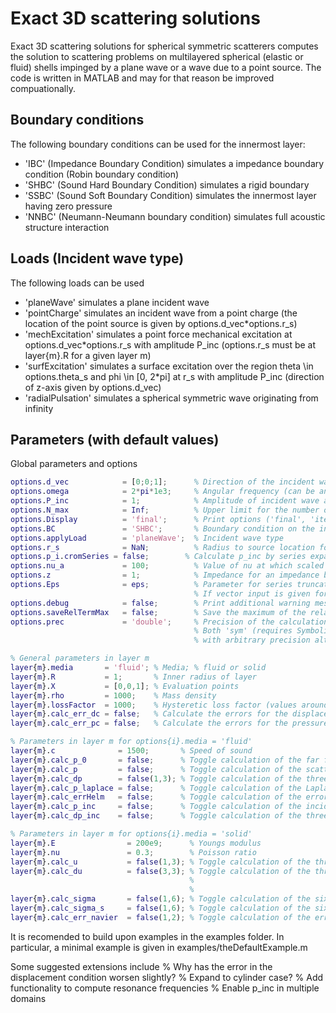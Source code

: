 # Exact 3D scattering solutions
Exact 3D scattering solutions for spherical symmetric scatterers computes the solution to scattering problems on multilayered spherical (elastic or fluid) shells impinged by a plane wave or a wave due to a point source. The code is written in MATLAB and may for that reason be improved compuationally.

## Boundary conditions
The following boundary conditions can be used for the innermost layer:
- 'IBC' (Impedance Boundary Condition) simulates a impedance boundary condition (Robin boundary condition)
- 'SHBC' (Sound Hard Boundary Condition) simulates a rigid boundary
- 'SSBC' (Sound Soft Boundary Condition) simulates the innermost layer having zero pressure
- 'NNBC' (Neumann-Neumann boundary condition) simulates full acoustic structure interaction

## Loads (Incident wave type)
The following loads can be used
- 'planeWave' simulates a plane incident wave
- 'pointCharge' simulates an incident wave from a point charge (the location of the point source is given by options.d_vec*options.r_s)
- 'mechExcitation' simulates a point force mechanical excitation at options.d_vec*options.r_s with amplitude P_inc (options.r_s must be at layer{m}.R for a given layer m)
- 'surfExcitation' simulates a surface excitation over the region theta \in options.theta_s and phi \in [0, 2*pi] at r_s with amplitude P_inc (direction of z-axis given by options.d_vec)
- 'radialPulsation' simulates a spherical symmetric wave originating from infinity

## Parameters (with default values)
Global parameters and options
```Matlab
options.d_vec            = [0;0;1];      % Direction of the incident wave
options.omega            = 2*pi*1e3;     % Angular frequency (can be an array of angular frequencies)
options.P_inc            = 1;            % Amplitude of incident wave at the origin. P_inc can be given as a function handle P_inc(omega) where omega is the angular frequency
options.N_max            = Inf;          % Upper limit for the number of terms in the series
options.Display          = 'final';      % Print options ('final', 'iter' or 'none')
options.BC               = 'SHBC';       % Boundary condition on the inermost layer 'SSBC' (Sound soft boundary condition), 'NNBC' (Neumann-Neumann boundary condition) 
options.applyLoad        = 'planeWave';  % Incident wave type
options.r_s              = NaN;          % Radius to source location for point charge incident waves
options.p_i.cromSeries = false;        % Calculate p_inc by series expansions (in terms of Bessel functions)
options.nu_a             = 100;          % Value of nu at which scaled asymptotic expansions are used in bessel_c (set nu_a = -1 to turn off scaling)
options.z                = 1;            % Impedance for an impedance boundary condition
options.Eps              = eps;          % Parameter for series truncation. The summation are terminated whenever the relative contribution of the given term is less then Eps. 
                                         % If vector input is given for either X or omega, the maximal relative contribution of the given term is compared with Eps
options.debug            = false;        % Print additional warning messages
options.saveRelTermMax   = false;        % Save the maximum of the relative terms added to the series
options.prec             = 'double';     % Precision of the calculations (default: 'double'). 
                                         % Both 'sym' (requires Symbolic Math Toolbox in MATLAB) and 'mp' (requires Advanpix toolbox: https://www.advanpix.com/) are supported, 
                                         % with arbitrary precision altered by Digits and mp.Digits, respectively

% General parameters in layer m
layer{m}.media       = 'fluid'; % Media; % fluid or solid
layer{m}.R           = 1;       % Inner radius of layer
layer{m}.X           = [0,0,1]; % Evaluation points
layer{m}.rho         = 1000;    % Mass density
layer{m}.lossFactor  = 1000;    % Hysteretic loss factor (values around 0.001 for lightly damped materials, values around 0.01 for moderately damped materials and values around 0.1 for heavily damped materials)
layer{m}.calc_err_dc = false;   % Calculate the errors for the displacement conditions
layer{m}.calc_err_pc = false;   % Calculate the errors for the pressure conditions

% Parameters in layer m for options{i}.media = 'fluid'
layer{m}.c          	= 1500;       % Speed of sound
layer{m}.calc_p_0       = false;      % Toggle calculation of the far field pattern
layer{m}.calc_p       	= false;      % Toggle calculation of the scattered pressure
layer{m}.calc_dp      	= false(1,3); % Toggle calculation of the three components of the gradient of the pressure
layer{m}.calc_p_laplace	= false;      % Toggle calculation of the Laplace operator of the scattered pressure fields
layer{m}.calc_errHelm	= false;      % Toggle calculation of the errors for the Helmholtz equation
layer{m}.calc_p_inc	    = false;      % Toggle calculation of the incident pressure
layer{m}.calc_dp_inc	= false;      % Toggle calculation of the three components of the gradient of the incident pressure

% Parameters in layer m for options{i}.media = 'solid'
layer{m}.E                = 200e9;      % Youngs modulus
layer{m}.nu               = 0.3;        % Poisson ratio
layer{m}.calc_u           = false(1,3); % Toggle calculation of the three components of the displacement
layer{m}.calc_du          = false(3,3); % Toggle calculation of the three cartesian derivatives of the three components of the displacement [du_xdx du_xdy du_xdz; 
                                        %                                                                                                    du_ydx du_ydy du_ydz; 
                                        %                                                                                                    du_zdx du_zdy du_zdz]
layer{m}.calc_sigma       = false(1,6); % Toggle calculation of the six components of the stress field (cartesian coordinates) [sigma_xx sigma_yy sigma_zz sigma_yz sigma_xz sigma_xy]
layer{m}.calc_sigma_s     = false(1,6); % Toggle calculation of the six components of the stress field (spherical coordinates) [sigma_rr sigma_tt sigma_pp sigma_tp sigma_rp sigma_rt]
layer{m}.calc_err_navier  = false(1,2); % Toggle calculation of the errors for the Navier equation
```

It is recomended to build upon examples in the examples folder. In particular, a minimal example is given in examples/theDefaultExample.m

Some suggested extensions include
% Why has the error in the displacement condition worsen slightly?
% Expand to cylinder case?
% Add functionality to compute resonance frequencies
% Enable p_inc in multiple domains


